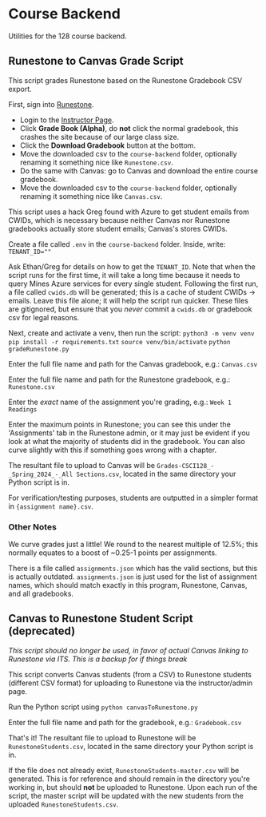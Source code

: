 # Course Backend
Utilities for the 128 course backend.

## Runestone to Canvas Grade Script
This script grades Runestone based on the Runestone Gradebook CSV export.

First, sign into [Runestone](https://runestone.academy/ns/course/index).
- Login to the [Instructor Page](https://runestone.academy/runestone/admin/admin).
- Click **Grade Book (Alpha)**, do **not** click the normal gradebook, this crashes the site because of our large class size.
- Click the **Download Gradebook** button at the bottom.
- Move the downloaded csv to the `course-backend` folder, optionally renaming it something nice like `Runestone.csv`.
- Do the same with Canvas: go to Canvas and download the entire course gradebook.
- Move the downloaded csv to the `course-backend` folder, optionally renaming it something nice like `Canvas.csv`.

This script uses a hack Greg found with Azure to get student emails from CWIDs, which is necessary because
neither Canvas nor Runestone gradebooks actually store student emails; Canvas's stores CWIDs.

Create a file called `.env` in the `course-backend` folder. Inside, write:
`TENANT_ID=""`

Ask Ethan/Greg for details on how to get the `TENANT_ID`. Note that when the script runs for the first time,
it will take a long time because it needs to query Mines Azure services for every single student. Following the first run,
a file called `cwids.db` will be generated; this is a cache of student CWIDs -> emails. Leave this file alone; it will help the script run quicker. These files are gitignored, but ensure that you *never* commit a `cwids.db` or gradebook csv for legal reasons.

Next, create and activate a venv, then run the script:
`python3 -m venv venv`
`pip install -r requirements.txt`
`source venv/bin/activate`
`python gradeRunestone.py`

Enter the full file name and path for the Canvas gradebook, e.g.: `Canvas.csv`

Enter the full file name and path for the Runestone gradebook, e.g.: `Runestone.csv`

Enter the *exact* name of the assignment you're grading, e.g.: `Week 1 Readings`

Enter the maximum points in Runestone; you can see this under the 'Assignments' tab in the Runestone admin,
or it may just be evident if you look at what the majority of students did in the gradebook. You can also
curve slightly with this if something goes wrong with a chapter.

The resultant file to upload to Canvas will be `Grades-CSCI128_-_Spring_2024_-_All Sections.csv`, located in the same directory your Python script is in.

For verification/testing purposes, students are outputted in a simpler format in `{assignment name}.csv`.

### Other Notes

We curve grades just a little! We round to the nearest multiple of 12.5%; this normally equates to a boost of ~0.25-1 points per assignments.

There is a file called `assignments.json` which has the valid sections, but this is actually outdated. `assignments.json` is just used for the list of assignment names, which should match exactly in this program, Runestone, Canvas, and all gradebooks.

## Canvas to Runestone Student Script (deprecated)
*This script should no longer be used, in favor of actual Canvas linking to Runestone via ITS. This is a backup for if things break*

This script converts Canvas students (from a CSV) to Runestone students (different CSV format) for uploading to Runestone via the instructor/admin page.

Run the Python script using `python canvasToRunestone.py`

Enter the full file name and path for the gradebook, e.g.: `Gradebook.csv`

That's it! The resultant file to upload to Runestone will be `RunestoneStudents.csv`, located in the same directory your Python script is in.

If the file does not already exist, `RunestoneStudents-master.csv` will be generated. This is for reference and should remain in the directory you're working in, but should **not** be uploaded to Runestone. Upon each run of the script, the master script will be updated with the new students from the uploaded `RunestoneStudents.csv`.
